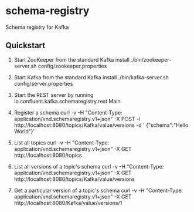 schema-registry
===============

Schema registry for Kafka

Quickstart
----------

1. Start ZooKeeper from the standard Kafka install
./bin/zookeeper-server.sh config/zookeeper.properties

2. Start Kafka from the standard Kafka install
./bin/kafka-server.sh config/server.properties

3. Start the REST server by running io.confluent.kafka.schemaregistry.rest.Main

4. Register a schema
curl -v -H "Content-Type: application/vnd.schemaregistry.v1+json" -X POST -i http://localhost:8080/topics/Kafka/value/versions -d '
 {"schema":"Hello World"}'

5. List all topics
curl -v -H "Content-Type: application/vnd.schemaregistry.v1+json" -X GET http://localhost:8080/topics

6. List all versions of a topic's schema
curl -v -H "Content-Type: application/vnd.schemaregistry.v1+json" -X GET http://localhost:8080/topics/Kafka/value/versions

7. Get a particular version of a topic's schema
curl -v -H "Content-Type: application/vnd.schemaregistry.v1+json" -X GET http://localhost:8080/Kafka/value/versions/1

